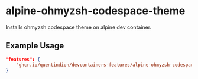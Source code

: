 # alpine-ohmyzsh-codespace-theme

Installs ohmyzsh codespace theme on alpine dev container.

## Example Usage

```json
"features": {
    "ghcr.io/quentindion/devcontainers-features/alpine-ohmyzsh-codespace-theme:0": {}
}
```
